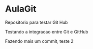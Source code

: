 # AulaGit
Repositorio para testar Git Hub 

Testando a integracao entre Git e GitHub

Fazendo mais um commit, teste 2 